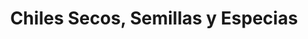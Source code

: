 ---
title: "Chiles Secos, Semillas y Especias"
url: /tlalnepantla/chiles-secos-semillas-y-especias/
shop: Lebensmittel
---